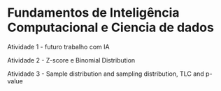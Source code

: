 # Fundamentos de Inteligência Computacional e Ciencia de dados

Atividade 1 - futuro trabalho com IA

Atividade 2 - Z-score e Binomial Distribution

Atividade 3 - Sample distribution and sampling distribution, TLC and p-value